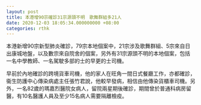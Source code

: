 ```yaml
---
layout: post
title: 本港增90宗確診31宗源頭不明　歌舞群組多21人
date: 2020-12-03 18:05:34.000000000 +08:00
categories: rthk
---
```


本港新增90宗新型肺炎確診，79宗本地個案中，21宗涉及歌舞群組、5宗來自日出康城地盤，以及數宗來自院舍的個案，另外有31宗源頭不明的本地個案，包括一名中學教師、一名駕駛多部的士的早更的士司機。

早前於內地確診的跨境貨車司機，他的家人在旺角一間日式餐廳工作，亦都確診，衞生防護中心傳染病處主任張竹君說，他較早發病，相信由他傳染貨櫃車司機。另外，一名82歲的瑪嘉烈醫院女病人，留院兩星期後確診，期間曾於普通科病房留醫，有10名醫護人員及至少15名病人需要隔離檢疫。
